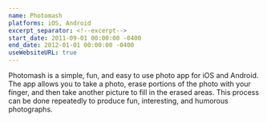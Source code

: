 ```yaml
---
name: Photomash
platforms: iOS, Android
excerpt_separator: <!--excerpt-->
start_date: 2011-09-01 00:00:00 -0400
end_date: 2012-01-01 00:00:00 -0400
useWebsiteURL: true
---
```


Photomash is a simple, fun, and easy to use photo app for iOS and Android. The app allows you to take a photo, erase portions of the photo with your finger, and then take another picture to fill in the erased areas. This process can be done repeatedly to produce fun, interesting, and humorous photographs.
